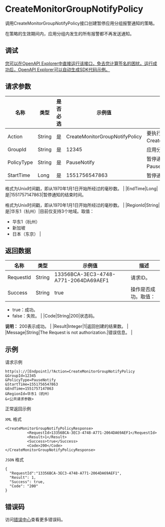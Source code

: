 # CreateMonitorGroupNotifyPolicy

调用CreateMonitorGroupNotifyPolicy接口创建暂停应用分组报警通知的策略。

在策略的生效期间内，应用分组内发生的所有报警都不再发送通知。

## 调试

[您可以在OpenAPI Explorer中直接运行该接口，免去您计算签名的困扰。运行成功后，OpenAPI Explorer可以自动生成SDK代码示例。](https://api.aliyun.com/#product=Cms&api=CreateMonitorGroupNotifyPolicy&type=RPC&version=2019-01-01)

## 请求参数

|名称|类型|是否必选|示例值|描述|
|--|--|----|---|--|
|Action|String|是|CreateMonitorGroupNotifyPolicy|要执行的操作，取值：CreateMonitorGroupNotifyPolicy。 |
|GroupId|String|是|12345|应用分组ID。 |
|PolicyType|String|是|PauseNotify|暂停通知类型。目前仅支持PauseNotify。 |
|StartTime|Long|是|1551756547863|暂停通知的开始时间。

 格式为Unix时间戳，即从1970年1月1日开始所经过的毫秒数。 |
|EndTime|Long|是|1551757147863|暂停通知的结束时间。

 格式为Unix时间戳，即从1970年1月1日开始所经过的毫秒数。 |
|RegionId|String|是|华东1（杭州）|目前仅支持3个地域。取值：

 -   华东1（杭州）
-   新加坡
-   日本（东京） |

## 返回数据

|名称|类型|示例值|描述|
|--|--|---|--|
|RequestId|String|13356BCA-3EC3-4748-A771-2064DA69AEF1|请求ID。 |
|Success|String|true|操作是否成功。取值：

 -   true：成功。
-   false：失败。 |
|Code|String|200|状态码。

 **说明：** 200表示成功。 |
|Result|Integer|1|返回创建的结果数。 |
|Message|String|The Request is not authorization.|错误信息。 |

## 示例

请求示例

```
http(s)://[Endpoint]/?Action=CreateMonitorGroupNotifyPolicy
&GroupId=12345
&PolicyType=PauseNotify
&StartTime=1551756547863
&EndTime=1551757147863
&RegionId=华东1（杭州）
&<公共请求参数>
```

正常返回示例

`XML` 格式

```
<CreateMonitorGroupNotifyPolicyResponse>
		  <RequestId>13356BCA-3EC3-4748-A771-2064DA69AEF1</RequestId>
		  <Result>1</Result>
		  <Success>true</Success>
		  <Code>200</Code>
</CreateMonitorGroupNotifyPolicyResponse>
```

`JSON` 格式

```
{
  "RequestId":"13356BCA-3EC3-4748-A771-2064DA69AEF1",
  "Result": 1,
  "Success": true,
  "Code": "200"
}
```

## 错误码

访问[错误中心](https://error-center.alibabacloud.com/status/product/Cms)查看更多错误码。

